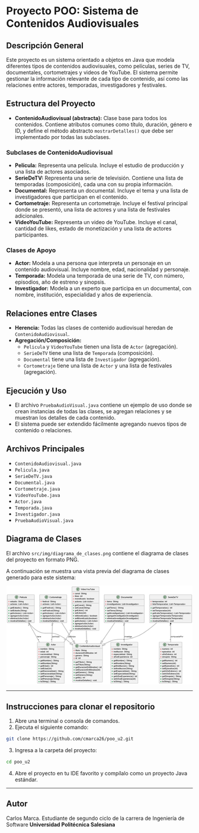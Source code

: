 # Proyecto POO: Sistema de Contenidos Audiovisuales

## Descripción General
Este proyecto es un sistema orientado a objetos en Java que modela diferentes tipos de contenidos audiovisuales, como películas, series de TV, documentales, cortometrajes y videos de YouTube. El sistema permite gestionar la información relevante de cada tipo de contenido, así como las relaciones entre actores, temporadas, investigadores y festivales.

## Estructura del Proyecto

- **ContenidoAudiovisual (abstracta):** Clase base para todos los contenidos. Contiene atributos comunes como título, duración, género e ID, y define el método abstracto `mostrarDetalles()` que debe ser implementado por todas las subclases.

### Subclases de ContenidoAudiovisual
- **Pelicula:** Representa una película. Incluye el estudio de producción y una lista de actores asociados.
- **SerieDeTV:** Representa una serie de televisión. Contiene una lista de temporadas (composición), cada una con su propia información.
- **Documental:** Representa un documental. Incluye el tema y una lista de investigadores que participan en el contenido.
- **Cortometraje:** Representa un cortometraje. Incluye el festival principal donde se presentó, una lista de actores y una lista de festivales adicionales.
- **VideoYouTube:** Representa un video de YouTube. Incluye el canal, cantidad de likes, estado de monetización y una lista de actores participantes.

### Clases de Apoyo
- **Actor:** Modela a una persona que interpreta un personaje en un contenido audiovisual. Incluye nombre, edad, nacionalidad y personaje.
- **Temporada:** Modela una temporada de una serie de TV, con número, episodios, año de estreno y sinopsis.
- **Investigador:** Modela a un experto que participa en un documental, con nombre, institución, especialidad y años de experiencia.

## Relaciones entre Clases
- **Herencia:** Todas las clases de contenido audiovisual heredan de `ContenidoAudiovisual`.
- **Agregación/Composición:**
  - `Pelicula` y `VideoYouTube` tienen una lista de `Actor` (agregación).
  - `SerieDeTV` tiene una lista de `Temporada` (composición).
  - `Documental` tiene una lista de `Investigador` (agregación).
  - `Cortometraje` tiene una lista de `Actor` y una lista de festivales (agregación).

## Ejecución y Uso
- El archivo `PruebaAudioVisual.java` contiene un ejemplo de uso donde se crean instancias de todas las clases, se agregan relaciones y se muestran los detalles de cada contenido.
- El sistema puede ser extendido fácilmente agregando nuevos tipos de contenido o relaciones.

## Archivos Principales
- `ContenidoAudiovisual.java`
- `Pelicula.java`
- `SerieDeTV.java`
- `Documental.java`
- `Cortometraje.java`
- `VideoYouTube.java`
- `Actor.java`
- `Temporada.java`
- `Investigador.java`
- `PruebaAudioVisual.java`

## Diagrama de Clases
El archivo `src/img/diagrama_de_clases.png` contiene el diagrama de clases del proyecto en formato PNG.

A continuación se muestra una vista previa del diagrama de clases generado para este sistema:

![Diagrama de clases del proyecto](src/img/diagrama_de_clases.png)

---

## Instrucciones para clonar el repositorio

1. Abre una terminal o consola de comandos.
2. Ejecuta el siguiente comando:

```bash
git clone https://github.com/cmarca26/poo_u2.git
```

3. Ingresa a la carpeta del proyecto:

```bash
cd poo_u2
```

4. Abre el proyecto en tu IDE favorito y compílalo como un proyecto Java estándar.

---

## Autor
Carlos Marca.
Estudiante de segundo ciclo de la carrera de Ingeniería de Software
**Universidad Politécnica Salesiana**
